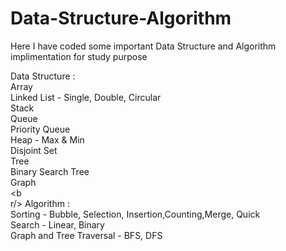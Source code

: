 # Data-Structure-Algorithm
Here I have coded some important Data Structure and Algorithm implimentation for study purpose

Data Structure :<br/>
Array<br/>
Linked List - Single, Double, Circular<br/>
Stack<br/>
Queue<br/>
Priority Queue<br/>
Heap - Max & Min<br/>
Disjoint Set<br/>
Tree<br/>
Binary Search Tree<br/>
Graph<br/>
<b<br/>r/>
Algorithm :<br/>
Sorting - Bubble, Selection, Insertion,Counting,Merge, Quick<br/>
Search - Linear, Binary<br/>
Graph and Tree Traversal - BFS, DFS<br/>

